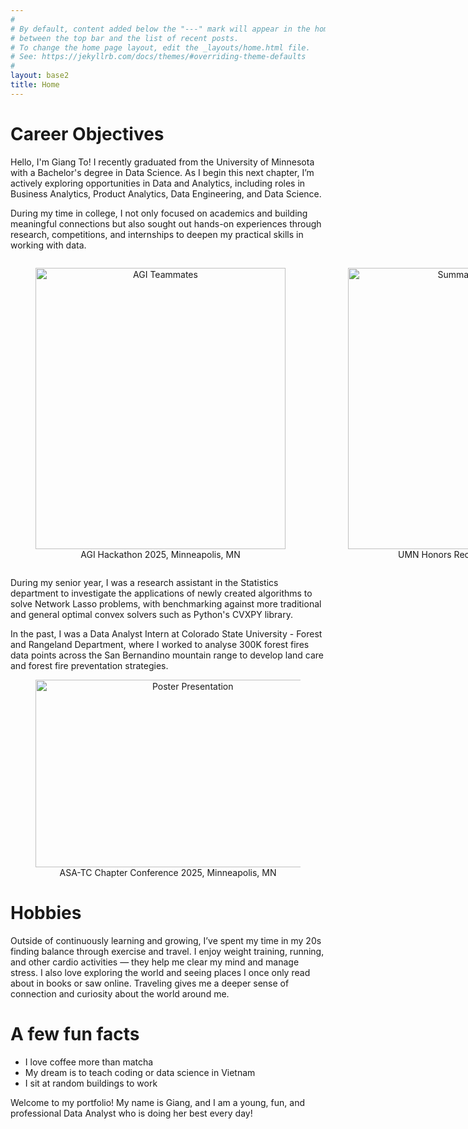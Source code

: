 ```yaml
---
#
# By default, content added below the "---" mark will appear in the home page
# between the top bar and the list of recent posts.
# To change the home page layout, edit the _layouts/home.html file.
# See: https://jekyllrb.com/docs/themes/#overriding-theme-defaults
#
layout: base2
title: Home
---
```

<h1>Career Objectives</h1>
Hello, I'm Giang To! I recently graduated from the University of Minnesota with a Bachelor's degree in Data Science. As I begin this next chapter, I’m actively exploring opportunities in Data and Analytics, including roles in Business Analytics, Product Analytics, Data Engineering, and Data Science.

During my time in college, I not only focused on academics and building meaningful connections but also sought out hands-on experiences through research, competitions, and internships to deepen my practical skills in working with data.

<div style="display: flex; gap: 20px;">
    <figure style="text-align: center;">
        <img  src="{{ site.baseurl }}/assets/img/agi_team_pic.JPG" alt='AGI Teammates' width="400" height="450">
        <figcaption>AGI Hackathon 2025, Minneapolis, MN</figcaption>
    </figure>
    <figure style="text-align: center;">
        <img  src="{{ site.baseurl }}/assets/img/standing_in_the_hallway.jpg" alt='Summa Cum Laude' width="400" height="450">
        <figcaption>UMN Honors Recognition Ceremony</figcaption>
    </figure>
</div>

During my senior year, I was a research assistant in the Statistics department to investigate the applications of newly created algorithms to solve Network Lasso problems, with benchmarking against more traditional and general optimal convex solvers such as Python's CVXPY library. 

In the past, I was a Data Analyst Intern at Colorado State University - Forest and Rangeland Department, where I worked to analyse 300K forest fires data points across the San Bernandino mountain range to develop land care and forest fire preventation strategies.

<figure style="text-align: center;">
        <img  src="{{ site.baseurl }}/assets/img/presenting_at_asa.JPG" alt='Poster Presentation' style="display: inline-block; width:487.5; height:300;">
        <figcaption>ASA-TC Chapter Conference 2025, Minneapolis, MN</figcaption>
</figure>

<h1>Hobbies</h1>
<p>
Outside of continuously learning and growing, I’ve spent my time in my 20s finding balance through exercise and travel. I enjoy weight training, running, and other cardio activities — they help me clear my mind and manage stress. I also love exploring the world and seeing places I once only read about in books or saw online. Traveling gives me a deeper sense of connection and curiosity about the world around me.
</p>

<h1>A few fun facts</h1>
<ul>
<li> I love coffee more than matcha </li>
<li> My dream is to teach coding or data science in Vietnam </li>
<li> I sit at random buildings to work </li>
</ul>

Welcome to my portfolio! My name is Giang, and I am a young, fun, and professional Data Analyst who is doing her best every day!


